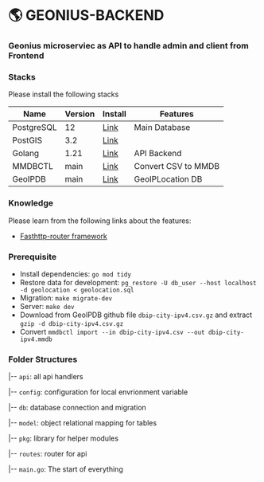 # 🌎 GEONIUS-BACKEND
### Geonius microserviec as API to handle admin and client from Frontend

### Stacks

Please install the following stacks

| Name | Version |  Install |  Features |
| ------ | ------ | ------ | ------ |
| PostgreSQL | 12 | [Link](https://www.postgresql.org/download/)  | Main Database |
| PostGIS | 3.2 | [Link](https://trac.osgeo.org/postgis/wiki/UsersWikiPostGIS3UbuntuPGSQLApt) |
| Golang | 1.21 | [Link](https://go.dev/doc/install)  | API Backend |
| MMDBCTL | main | [Link](https://github.com/ipinfo/mmdbctl)  | Convert CSV to MMDB |
| GeoIPDB | main | [Link](https://github.com/sapics/ip-location-db/tree/main) | GeoIPLocation DB |


### Knowledge

Please learn from the following links about the features:

- [Fasthttp-router framework](https://github.com/fasthttp/router)


### Prerequisite
- Install dependencies: `go mod tidy`
- Restore data for development: `pg_restore -U db_user --host localhost -d geolocation < geolocation.sql`
- Migration: `make migrate-dev`
- Server: `make dev`
- Download from GeoIPDB github file `dbip-city-ipv4.csv.gz` and extract `gzip -d dbip-city-ipv4.csv.gz`
- Convert `mmdbctl import --in dbip-city-ipv4.csv --out dbip-city-ipv4.mmdb`


### Folder Structures
|-- `api`: all api handlers

|-- `config`: configuration for local envrionment variable

|-- `db`: database connection and migration

|-- `model`: object relational mapping for tables

|-- `pkg`: library for helper modules

|-- `routes`: router for api

|-- `main.go`: The start of everything